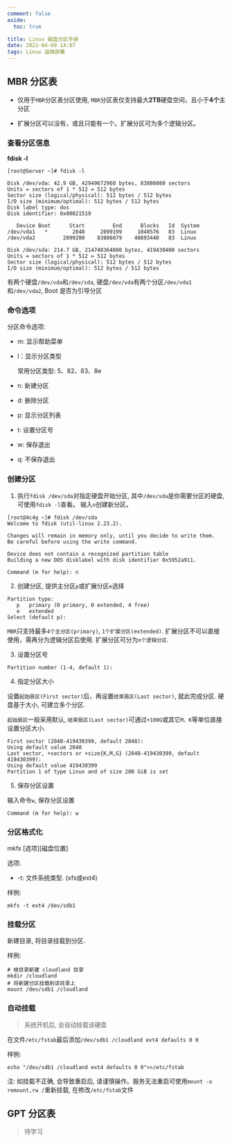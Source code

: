 ```yaml
---
comment: false
aside:
  toc: true

title: Linux 磁盘分区手册
date: 2022-04-09 14:07
tags: Linux 运维部署
---
```


## MBR 分区表

* 仅用于`MBR`分区表分区使用, `MBR`分区表仅支持最大**2TB**硬盘空间，且小于**4个**主分区

* 扩展分区可以没有，或且只能有一个。扩展分区可为多个逻辑分区。

### 查看分区信息

**fdisk -l**

```shell
[root@Server ~]# fdisk -l

Disk /dev/vda: 42.9 GB, 42949672960 bytes, 83886080 sectors
Units = sectors of 1 * 512 = 512 bytes
Sector size (logical/physical): 512 bytes / 512 bytes
I/O size (minimum/optimal): 512 bytes / 512 bytes
Disk label type: dos
Disk identifier: 0x00021519

   Device Boot      Start         End      Blocks   Id  System
/dev/vda1   *        2048     2099199     1048576   83  Linux
/dev/vda2         2099200    83886079    40893440   83  Linux

Disk /dev/sda: 214.7 GB, 214748364800 bytes, 419430400 sectors
Units = sectors of 1 * 512 = 512 bytes
Sector size (logical/physical): 512 bytes / 512 bytes
I/O size (minimum/optimal): 512 bytes / 512 bytes
```

有两个硬盘`/dev/vda`和`/dev/sda`, 硬盘`/dev/vda`有两个分区`/dev/vda1`和`/dev/vda2`, Boot 是否为引导分区

### 命令选项

分区命令选项:

* m: 显示帮助菜单

* l：显示分区类型

  常用分区类型: 5、82、83、8e

* n: 新建分区

* d: 删除分区

* p: 显示分区列表

* t: 设置分区号

* w: 保存退出

* q: 不保存退出

### 创建分区

1. 执行`fdisk /dev/sda`对指定硬盘开始分区, 其中`/dev/sda`是你需要分区的硬盘, 可使用`fdisk -l`查看。 输入`n`创建新分区。

```shell
[root@4c4g ~]# fdisk /dev/sda
Welcome to fdisk (util-linux 2.23.2).

Changes will remain in memory only, until you decide to write them.
Be careful before using the write command.

Device does not contain a recognized partition table
Building a new DOS disklabel with disk identifier 0x5952a911.

Command (m for help): n
```

2. 创建分区, 提供主分区`p`或扩展分区`e`选择

```shell
Partition type:
   p   primary (0 primary, 0 extended, 4 free)
   e   extended
Select (default p): 
```

`MBR`只支持最多`4个主分区(primary)`, `1个扩展分区(extended)`. 扩展分区不可以直接使用，需再分为逻辑分区后使用. 扩展分区可分为`n个逻辑分区`.

3. 设置分区号

```shell
Partition number (1-4, default 1): 
```

4. 指定分区大小

设置`起始扇区(First sector)`后，再设置`结束扇区(Last sector)`, 就此完成分区. 硬盘基于大小, 可建立多个分区.

`起始扇区`一般采用默认, `结束扇区(Last sector)`可通过`+100G`或其它`M、K`等单位直接设置分区大小.

```shell
First sector (2048-419430399, default 2048):
Using default value 2048
Last sector, +sectors or +size{K,M,G} (2048-419430399, default 419430399):
Using default value 419430399
Partition 1 of type Linux and of size 200 GiB is set
```

5. 保存分区设置

输入命令`w`, 保存分区设置

```shell
Command (m for help): w
```

### 分区格式化

mkfs [选项][磁盘位置]

选项:

* -t: 文件系统类型. (xfs或ext4)

样例:

```shell
mkfs -t ext4 /dev/sdb1
```

### 挂载分区

新建目录, 将目录挂载到分区.

样例:

```shell
# 根目录新建 cloudland 目录
mkdir /cloudland
# 将新建分区挂载到该目录上
mount /dev/sdb1 /cloudland
```

### 自动挂载

> 系统开机后, 会自动挂载该硬盘

在文件`/etc/fstab`最后添加`/dev/sdb1 /cloudland ext4 defaults 0 0`

样例:

```shell
echo "/dev/sdb1 /cloudland ext4 defaults 0 0">>/etc/fstab
```

注: 如挂载不正确, 会导致重启后, 请谨慎操作。服务无法重启可使用`mount -o remount,rw /`重新挂载, 在修改`/etc/fstab`文件

## GPT 分区表

> 待学习
